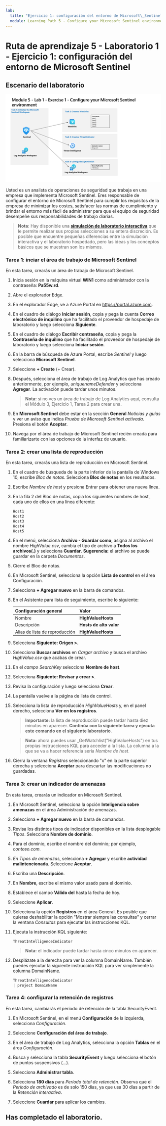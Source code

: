 ```yaml
---
lab:
  title: "Ejercicio 1: configuración del entorno de Microsoft\_Sentinel"
  module: Learning Path 5 - Configure your Microsoft Sentinel environment
---
```


# Ruta de aprendizaje 5 - Laboratorio 1 - Ejercicio 1: configuración del entorno de Microsoft Sentinel

## Escenario del laboratorio

![Introducción al laboratorio.](../Media/SC-200-Lab_Diagrams_Mod5_L1_Ex1.png)

Usted es un analista de operaciones de seguridad que trabaja en una empresa que implementa Microsoft Sentinel. Eres responsable de configurar el entorno de Microsoft Sentinel para cumplir los requisitos de la empresa de minimizar los costes, satisfacer las normas de cumplimiento y brindar el entorno más fácil de administrar para que el equipo de seguridad desempeñe sus responsabilidades de trabajo diarias.

>**Nota:** Hay disponible una **[simulación de laboratorio interactiva](https://mslabs.cloudguides.com/guides/SC-200%20Lab%20Simulation%20-%20Configure%20your%20Microsoft%20Sentinel%20environment)** que le permite realizar sus propias selecciones a su entera discreción. Es posible que encuentre pequeñas diferencias entre la simulación interactiva y el laboratorio hospedado, pero las ideas y los conceptos básicos que se muestran son los mismos. 


### Tarea 1: inciar el área de trabajo de Microsoft Sentinel

En esta tarea, crearás un área de trabajo de Microsoft Sentinel.

1. Inicia sesión en la máquina virtual **WIN1** como administrador con la contraseña: **Pa55w.rd**.  

1. Abre el explorador Edge.

1. En el explorador Edge, ve a Azure Portal en https://portal.azure.com.

1. En el cuadro de diálogo **Iniciar sesión**, copia y pega la cuenta **Correo electrónico de inquilino** que ha facilitado el proveedor de hospedaje de laboratorio y luego selecciona **Siguiente**.

1. En el cuadro de diálogo **Escribir contraseña**, copia y pega la **Contraseña de inquilino** que ha facilitado el proveedor de hospedaje de laboratorio y luego selecciona **Iniciar sesión**.

1. En la barra de búsqueda de Azure Portal, escribe *Sentinel* y luego selecciona **Microsoft Sentinel**.

1. Seleccione **+ Create** (+ Crear).

1. Después, selecciona el área de trabajo de Log Analytics que has creado anteriormente, por ejemplo, *uniquenameDefender* y selecciona **Agregar**. La activación puede tardar unos minutos.

    >**Nota:** si no ves un área de trabajo de Log Analytics aquí, consulta el Módulo 3, Ejercicio 1, Tarea 2 para crear una.

1. En **Microsoft Sentinel** debe estar en la sección **General** *Noticias y guías* y ver un aviso que indica *Prueba de Microsoft Sentinel activada*. Presiona el botón **Aceptar**.

1. Navega por el área de trabajo de Microsoft Sentinel recién creada para familiarizarte con las opciones de la interfaz de usuario.

### Tarea 2: crear una lista de reproducción

En esta tarea, crearás una lista de reproducción en Microsoft Sentinel.

1. En el cuadro de búsqueda de la parte inferior de la pantalla de Windows 10, escribe *Bloc de notas*. Selecciona **Bloc de notas** en los resultados.

1. Escribe *Nombre de host* y presiona Entrar para obtener una nueva línea.

1. En la fila 2 del Bloc de notas, copia los siguientes nombres de host, cada uno de ellos en una línea diferente:

    ```Notepad
    Host1
    Host2
    Host3
    Host4
    Host5
    ```

1. En el menú, selecciona **Archivo - Guardar como**, asigna al archivo el nombre *HighValue.csv*, cambia el tipo de archivo a **Todos los archivos(*.*)** y selecciona **Guardar**. **Sugerencia:** el archivo se puede guardar en la carpeta *Documentos*.

1. Cierre el Bloc de notas.

1. En Microsoft Sentinel, selecciona la opción **Lista de control** en el área Configuración.

1. Selecciona **+ Agregar nuevo** en la barra de comandos.

1. En el Asistente para lista de seguimiento, escribe lo siguiente:

    |Configuración general|Valor|
    |---|---|
    |Nombre|**HighValueHosts**|
    |Descripción|**Hosts de alto valor**|
    |Alias de lista de reproducción|**HighValueHosts**|

1. Selecciona **Siguiente: Origen >**.

1. Selecciona **Buscar archivos** en *Cargar archivo* y busca el archivo *HighValue.csv* que acabas de crear.

1. En el *campo SearchKey* selecciona **Nombre de host**.

1. Selecciona **Siguiente: Revisar y crear >**.

1. Revisa la configuración y luego selecciona **Crear**.

1. La pantalla vuelve a la página de lista de control.

1. Selecciona la lista de reproducción *HighValueHosts* y, en el panel derecho, selecciona **Ver en los registros**.

    >**Importante:** la lista de reproducción puede tardar hasta diez minutos en aparecer. **Continúa con la siguiente tarea y ejecuta este comando en el siguiente laboratorio**.
    
    >**Nota:** ahora puedes usar _GetWatchlist("HighValueHosts") en tus propias instrucciones KQL para acceder a la lista. La columna a la que se va a hacer referencia sería *Nombre de host*.

1. Cierra la ventana *Registros* seleccionando "x" en la parte superior derecha y selecciona **Aceptar** para descartar las modificaciones no guardadas.


### Tarea 3: crear un indicador de amenazas

En esta tarea, crearás un indicador en Microsoft Sentinel.

1. En Microsoft Sentinel, selecciona la opción **Inteligencia sobre amenazas** en el área Administración de amenazas.

1. Selecciona **+ Agregar nuevo** en la barra de comandos.

1. Revisa los distintos tipos de indicador disponibles en la lista desplegable *Tipos*. Selecciona **Nombre de dominio**. 

1. Para el dominio, escribe el nombre del dominio; por ejemplo, *contoso.com*.

1. *En Tipos de amenazas*, selecciona **+ Agregar** y escribe **actividad malintencionada**. Seleccione **Aceptar**.

1. Escriba una **Descripción**.

1. En **Nombre**, escribe el mismo valor usado para el dominio.

1. Establece el campo **Válido del** hasta la fecha de hoy.

1. Seleccione **Aplicar**.

1. Selecciona la opción **Registros** en el área General. Es posible que quieras deshabilitar la opción "Mostrar siempre las consultas" y cerrar la ventana *Consultas* para ejecutar las instrucciones KQL.

1. Ejecuta la instrucción KQL siguiente:

    ```KQL
    ThreatIntelligenceIndicator
    ```

    >**Nota:** el indicador puede tardar hasta cinco minutos en aparecer.

1. Desplázate a la derecha para ver la columna DomainName. También puedes ejecutar la siguiente instrucción KQL para ver simplemente la columna DomainName. 

    ```KQL
    ThreatIntelligenceIndicator 
    | project DomainName
    ```


### Tarea 4: configurar la retención de registros

En esta tarea, cambiarás el período de retención de la tabla SecurityEvent.

1. En Microsoft Sentinel, en el menú **Configuración** de la izquierda, selecciona *Configuración*.

1. Seleccione **Configuración del área de trabajo**.

1. En el área de trabajo de Log Analytics, selecciona la opción **Tablas** en el área *Configuración*.

1. Busca y selecciona la tabla **SecurityEvent** y luego selecciona el botón de puntos suspensivos (...).

1. Selecciona **Administrar tabla**.

1. Selecciona **180 días** para *Período total de retención*. Observa que el *Período de archivado* es de solo 150 días, ya que usa 30 días a partir de la *Retención interactiva*. 

1. Seleccione **Guardar** para aplicar los cambios.


## Has completado el laboratorio.
